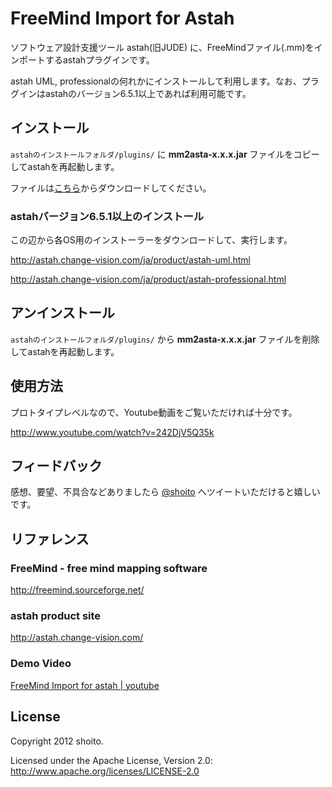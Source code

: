FreeMind Import for Astah  
============================
ソフトウェア設計支援ツール astah(旧JUDE) に、FreeMindファイル(.mm)をインポートするastahプラグインです。

astah UML, professionalの何れかにインストールして利用します。なお、プラグインはastahのバージョン6.5.1以上であれば利用可能です。

インストール
---
`astahのインストールフォルダ/plugins/` に **mm2asta-x.x.x.jar** ファイルをコピーしてastahを再起動します。

ファイルは[こちら](https://github.com/shoito/freemind-import-for-astah/downloads)からダウンロードしてください。

### astahバージョン6.5.1以上のインストール
この辺から各OS用のインストーラーをダウンロードして、実行します。

<http://astah.change-vision.com/ja/product/astah-uml.html>

<http://astah.change-vision.com/ja/product/astah-professional.html>

アンインストール
---
`astahのインストールフォルダ/plugins/` から **mm2asta-x.x.x.jar** ファイルを削除してastahを再起動します。

使用方法
---
プロトタイプレベルなので、Youtube動画をご覧いただければ十分です。

<http://www.youtube.com/watch?v=242DjV5Q35k>

フィードバック
---
感想、要望、不具合などありましたら [@shoito](http://twitter.com/shoito) へツイートいただけると嬉しいです。

リファレンス
---

### FreeMind - free mind mapping software
<http://freemind.sourceforge.net/>

### astah product site
<http://astah.change-vision.com/>

### Demo Video
[FreeMind Import for astah | youtube](http://www.youtube.com/watch?v=242DjV5Q35k)

License
---
Copyright 2012 shoito.

Licensed under the Apache License, Version 2.0: <http://www.apache.org/licenses/LICENSE-2.0>